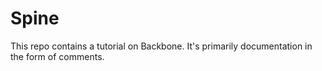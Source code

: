 Spine
===================

This repo contains a tutorial on Backbone.  It's primarily documentation in the form of comments.
